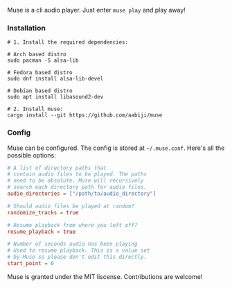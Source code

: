 Muse is a cli audio player. Just enter `muse play` and play away!

### Installation
```
# 1. Install the required dependencies:

# Arch based distro
sudo pacman -S alsa-lib

# Fedora based distro
sudo dnf install alsa-lib-devel

# Debian based distro
sudo apt install libasound2-dev

# 2. Install muse:
cargo install --git https://github.com/aabiji/muse
```

### Config
Muse can be configured. The config is stored
at `~/.muse.conf`. Here's all the possible options:
```toml
# A list of directory paths that
# contain audio files to be played. The paths
# need to be absolute. Muse will recursively
# search each directory path for audio files.
audio_directories = ["/path/to/audio_directory"]

# Should audio files be played at random?
randomize_tracks = true

# Resume playback from where you left off?
resume_playback = true

# Number of seconds audio has been playing
# Used to resume playback. This is a value set
# by Muse so please don't edit this directly.
start_point = 0
```

Muse is granted under the MIT liscense. Contributions are welcome!